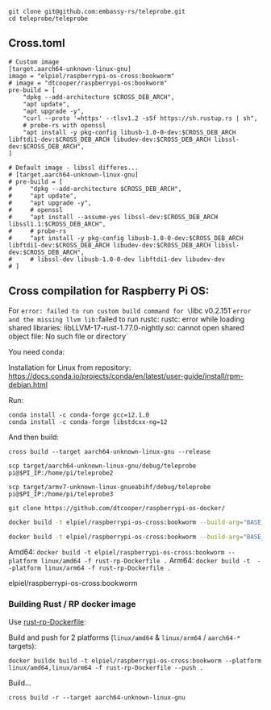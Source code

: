 



```
git clone git@github.com:embassy-rs/teleprobe.git
cd teleprobe/teleprobe
```

## Cross.toml
```
# Custom image
[target.aarch64-unknown-linux-gnu]
image = "elpiel/raspberrypi-os-cross:bookworm"
# image = "dtcooper/raspberrypi-os:bookworm"
pre-build = [
    "dpkg --add-architecture $CROSS_DEB_ARCH",
    "apt update",
    "apt upgrade -y",
    "curl --proto '=https' --tlsv1.2 -sSf https://sh.rustup.rs | sh",
    # probe-rs with openssl
    "apt install -y pkg-config libusb-1.0-0-dev:$CROSS_DEB_ARCH libftdi1-dev:$CROSS_DEB_ARCH libudev-dev:$CROSS_DEB_ARCH libssl-dev:$CROSS_DEB_ARCH",
]

# Default image - libssl differes...
# [target.aarch64-unknown-linux-gnu]
# pre-build = [
#     "dpkg --add-architecture $CROSS_DEB_ARCH",
#     "apt update",
#     "apt upgrade -y",
#     # openssl
#     "apt install --assume-yes libssl-dev:$CROSS_DEB_ARCH libssl1.1:$CROSS_DEB_ARCH",
#     # probe-rs
#     "apt install -y pkg-config libusb-1.0-0-dev:$CROSS_DEB_ARCH libftdi1-dev:$CROSS_DEB_ARCH libudev-dev:$CROSS_DEB_ARCH libssl-dev:$CROSS_DEB_ARCH",
#     # libssl-dev libusb-1.0-0-dev libftdi1-dev libudev-dev
# ]
```

## Cross compilation for Raspberry Pi OS:

For `error: failed to run custom build command for \`libc v0.2.151\`` error and the missing llvm lib:
`failed to run rustc: rustc: error while loading shared libraries: libLLVM-17-rust-1.77.0-nightly.so: cannot open shared object file: No such file or directory`

You need conda:

Installation for Linux from repository: https://docs.conda.io/projects/conda/en/latest/user-guide/install/rpm-debian.html

Run:
```
conda install -c conda-forge gcc=12.1.0
conda install -c conda-forge libstdcxx-ng=12
```

And then build:

```
cross build --target aarch64-unknown-linux-gnu --release
```



```
scp target/aarch64-unknown-linux-gnu/debug/teleprobe pi@$PI_IP:/home/pi/teleprobe2

scp target/armv7-unknown-linux-gnueabihf/debug/teleprobe pi@$PI_IP:/home/pi/teleprobe3
```


`git clone https://github.com/dtcooper/raspberrypi-os-docker/`

```bash
docker build -t elpiel/raspberrypi-os-cross:bookworm --build-arg="BASE_CONTAINER=debian:bookworm" --platform linux/amd64 .
```

```bash
docker build -t elpiel/raspberrypi-os-cross:bookworm --build-arg="BASE_CONTAINER=dtcooper/raspberrypi-os:bookworm" --platform linux/amd64 .
```

Amd64:
`docker build -t elpiel/raspberrypi-os-cross:bookworm --platform linux/amd64 -f rust-rp-Dockerfile .`
Arm64:
`docker build -t  --platform linux/arm64 -f rust-rp-Dockerfile .`

elpiel/raspberrypi-os-cross:bookworm

### Building Rust / RP docker image

Use [rust-rp-Dockerfile](../rust-rp-Dockerfile):

Build and push for 2 platforms (`linux/amd64` & `linux/arm64` / `aarch64-*` targets):

```
docker buildx build -t elpiel/raspberrypi-os-cross:bookworm --platform linux/amd64,linux/arm64 -f rust-rp-Dockerfile --push .
```


Build...

```
cross build -r --target aarch64-unknown-linux-gnu
```